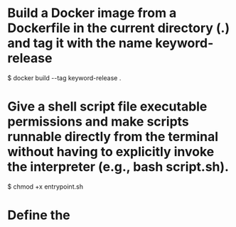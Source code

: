 # Build a Docker image from a Dockerfile in the current directory (.) and tag it with the name keyword-release
$ docker build --tag keyword-release .

# Give a shell script file executable permissions and make scripts runnable directly from the terminal without having to explicitly invoke the interpreter (e.g., bash script.sh).
$ chmod +x entrypoint.sh

# Define the 
